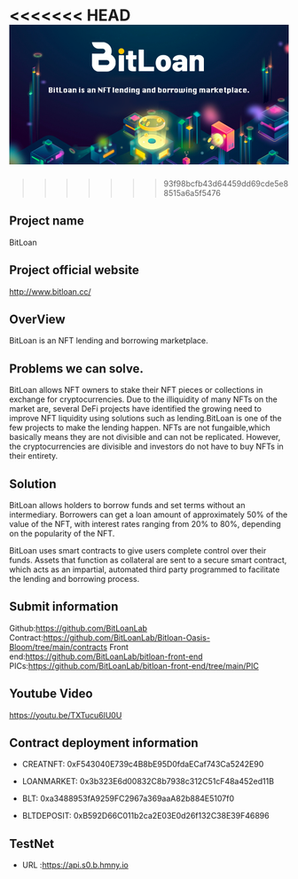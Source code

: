<<<<<<< HEAD
![](https://raw.githubusercontent.com/BitLoanLab/bitloan-front-end/main/PIC/Bitloan.jpg)
=======
>>>>>>> 93f98bcfb43d64459dd69cde5e88515a6a5f5476
## Project name

BitLoan

## Project official website

http://www.bitloan.cc/

## OverView

BitLoan is an NFT lending and borrowing marketplace.

## Problems we can solve.

BitLoan allows NFT owners to stake their NFT pieces or collections in exchange for cryptocurrencies. Due to the illiquidity of many NFTs on the market are, several DeFi projects have identified the growing need to improve NFT liquidity using solutions such as lending.BitLoan is one of the few projects to make the lending happen. NFTs are not fungaible,which basically means they are not divisible and can not be replicated. However, the cryptocurrencies are divisible and investors do not have to buy NFTs in their entirety.

## Solution

BitLoan allows holders to borrow funds and set terms without an intermediary. Borrowers can get a loan amount of approximately 50% of the value of the NFT, with interest rates ranging from 20% to 80%, depending on the popularity of the NFT.

BitLoan uses smart contracts to give users complete control over their funds. Assets that function as collateral are sent to a secure smart contract, which acts as an impartial, automated third party programmed to facilitate the lending and borrowing process.

## Submit information

Github:https://github.com/BitLoanLab  
Contract:https://github.com/BitLoanLab/Bitloan-Oasis-Bloom/tree/main/contracts
Front end:https://github.com/BitLoanLab/bitloan-front-end  
PICs:https://github.com/BitLoanLab/bitloan-front-end/tree/main/PIC  

## Youtube Video

 https://youtu.be/TXTucu6lU0U

## Contract deployment information

- CREATNFT:
0xF543040E739c4B8bE95D0fdaECaf743Ca5242E90

- LOANMARKET:
0x3b323E6d00832C8b7938c312C51cF48a452ed11B

- BLT:
0xa3488953fA9259FC2967a369aaA82b884E5107f0

- BLTDEPOSIT:
0xB592D66C011b2ca2E03E0d26f132C38E39F46896
## TestNet 
- URL :https://api.s0.b.hmny.io